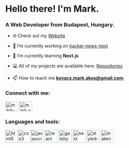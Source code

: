 <h1 align="left">Hello there! I'm Mark.</h1>
<h3 align="left">A Web Developer from Budapest, Hungary.</h3>

- 🌐 Check out my [Website](https://markkovacs.com)

- 🔭 I’m currently working on [hacker-news-next](https://github.com/kovacsmarkakos/hacker-news-next)

- 🌱 I’m currently learning **Next.js**

- 💻 All of my projects are available here: [Repositories](https://github.com/kovacsmarkakos?tab=repositories)

- 📫 How to reach me **kovacs.mark.akos@gmail.com**

<p align="left"> 
<h3 align="left">Connect with me:</h3>
<a href="https://linkedin.com/in/márk-kovács-0363b61b7" target="blank"><img align="center" src="https://cdn.jsdelivr.net/npm/simple-icons@3.0.1/icons/linkedin.svg" alt="márk-kovács-0363b61b7" height="30" width="40" /></a>
<a href="https://instagram.com/mark.akos" target="blank"><img align="center" src="https://cdn.jsdelivr.net/npm/simple-icons@3.0.1/icons/instagram.svg" alt="mark.akos" height="30" width="40" /></a>
</p>

<h3 align="left">Languages and tools:</h3>
<p align="left"><img src="https://devicons.github.io/devicon/devicon.git/icons/html5/html5-original-wordmark.svg" alt="html5" width="40" height="40"/><img src="https://devicons.github.io/devicon/devicon.git/icons/css3/css3-original-wordmark.svg" alt="css3" width="40" height="40"/><img src="https://devicons.github.io/devicon/devicon.git/icons/javascript/javascript-original.svg" alt="javascript" width="40" height="40"/> <img src="https://devicons.github.io/devicon/devicon.git/icons/react/react-original-wordmark.svg" alt="react" width="40" height="40"/>
<img src="https://www.vectorlogo.zone/logos/gatsbyjs/gatsbyjs-icon.svg" alt="gatsby" width="40" height="40"/>
<img src="https://simpleicons.org/icons/next-dot-js.svg" alt="next" width="40" height="40"/>
<img src="https://raw.githubusercontent.com/styled-components/brand/master/styled-components.svg" alt="styled-components" width="40" height="40"/>
<img src="https://material-ui.com/static/logo_raw.svg" alt="material-ui" width="40" height="40"/>
  
</p>
